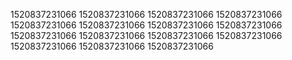 1520837231066
1520837231066
1520837231066
1520837231066
1520837231066
1520837231066
1520837231066
1520837231066
1520837231066
1520837231066
1520837231066
1520837231066
1520837231066
1520837231066
1520837231066